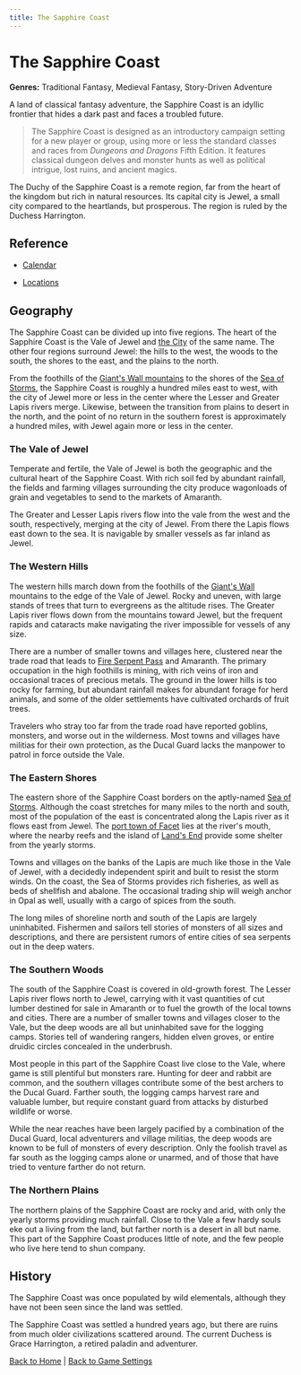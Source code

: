 ```yaml
---
title: The Sapphire Coast
---
```


# The Sapphire Coast

**Genres:** Traditional Fantasy, Medieval Fantasy, Story-Driven Adventure

A land of classical fantasy adventure, the Sapphire Coast is an idyllic frontier that hides a dark past and faces a troubled future.

> The Sapphire Coast is designed as an introductory campaign setting for a new player or group, using more or less the standard classes and races from *Dungeons and Dragons* Fifth Edition. It features classical dungeon delves and monster hunts as well as political intrigue, lost ruins, and ancient magics.

The Duchy of the Sapphire Coast is a remote region, far from the heart of the kingdom but rich in natural resources. Its capital city is Jewel, a small city compared to the heartlands, but prosperous. The region is ruled by the Duchess Harrington.

## Reference

- [Calendar]({{site.baseurl}}/settings/sapphire-coast/calendar)
<!-- - Characters -->
- [Locations]({{site.baseurl}}/settings/sapphire-coast/locations)

## Geography

The Sapphire Coast can be divided up into five regions. The heart of the Sapphire Coast is the Vale of Jewel and [the City]({{site.baseurl}}/settings/sapphire-coast/locations/city-of-jewel) of the same name. The other four regions surround Jewel: the hills to the west, the woods to the south, the shores to the east, and the plains to the north.

From the foothills of the [Giant's Wall mountains](#) to the shores of the [Sea of Storms](#), the Sapphire Coast is roughly a hundred miles east to west, with the city of Jewel more or less in the center where the Lesser and Greater Lapis rivers merge. Likewise, between the transition from plains to desert in the north, and the point of no return in the southern forest is approximately a hundred miles, with Jewel again more or less in the center.

### The Vale of Jewel

Temperate and fertile, the Vale of Jewel is both the geographic and the cultural heart of the Sapphire Coast. With rich soil fed by abundant rainfall, the fields and farming villages surrounding the city produce wagonloads of grain and vegetables to send to the markets of Amaranth.

The Greater and Lesser Lapis rivers flow into the vale from the west and the south, respectively, merging at the city of Jewel. From there the Lapis flows east down to the sea. It is navigable by smaller vessels as far inland as Jewel.

### The Western Hills

The western hills march down from the foothills of the [Giant's Wall](#) mountains to the edge of the Vale of Jewel. Rocky and uneven, with large stands of trees that turn to evergreens as the altitude rises. The Greater Lapis river flows down from the mountains toward Jewel, but the frequent rapids and cataracts make navigating the river impossible for vessels of any size.

There are a number of smaller towns and villages here, clustered near the trade road that leads to [Fire Serpent Pass](#) and Amaranth. The primary occupation in the high foothills is mining, with rich veins of iron and occasional traces of precious metals. The ground in the lower hills is too rocky for farming, but abundant rainfall makes for abundant forage for herd animals, and some of the older settlements have cultivated orchards of fruit trees.

Travelers who stray too far from the trade road have reported goblins, monsters, and worse out in the wilderness. Most towns and villages have militias for their own protection, as the Ducal Guard lacks the manpower to patrol in force outside the Vale.

### The Eastern Shores

The eastern shore of the Sapphire Coast borders on the aptly-named [Sea of Storms](#). Although the coast stretches for many miles to the north and south, most of the population of the east is concentrated along the Lapis river as it flows east from Jewel. The [port town of Facet](#) lies at the river's mouth, where the nearby reefs and the island of [Land's End](#) provide some shelter from the yearly storms.

Towns and villages on the banks of the Lapis are much like those in the Vale of Jewel, with a decidedly independent spirit and built to resist the storm winds. On the coast, the Sea of Storms provides rich fisheries, as well as beds of shellfish and abalone. The occasional trading ship will weigh anchor in Opal as well, usually with a cargo of spices from the south.

The long miles of shoreline north and south of the Lapis are largely uninhabited. Fishermen and sailors tell stories of monsters of all sizes and descriptions, and there are persistent rumors of entire cities of sea serpents out in the deep waters.

### The Southern Woods

The south of the Sapphire Coast is covered in old-growth forest. The Lesser Lapis river flows north to Jewel, carrying with it vast quantities of cut lumber destined for sale in Amaranth or to fuel the growth of the local towns and cities. There are a number of smaller towns and villages closer to the Vale, but the deep woods are all but uninhabited save for the logging camps. Stories tell of wandering rangers, hidden elven groves, or entire druidic circles concealed in the underbrush.

Most people in this part of the Sapphire Coast live close to the Vale, where game is still plentiful but monsters rare. Hunting for deer and rabbit are common, and the southern villages contribute some of the best archers to the Ducal Guard. Farther south, the logging camps harvest rare and valuable lumber, but require constant guard from attacks by disturbed wildlife or worse.

While the near reaches have been largely pacified by a combination of the Ducal Guard, local adventurers and village militias, the deep woods are known to be full of monsters of every description. Only the foolish travel as far south as the logging camps alone or unarmed, and of those that have tried to venture farther do not return.

### The Northern Plains

The northern plains of the Sapphire Coast are rocky and arid, with only the yearly storms providing much rainfall. Close to the Vale a few hardy souls eke out a living from the land, but farther north is a desert in all but name. This part of the Sapphire Coast produces little of note, and the few people who live here tend to shun company.

## History

The Sapphire Coast was once populated by wild elementals, although they have not been seen since the land was settled.

The Sapphire Coast was settled a hundred years ago, but there are ruins from much older civilizations scattered around. The current Duchess is Grace Harrington, a retired paladin and adventurer.

[Back to Home]({{site.baseurl}}/)
|
[Back to Game Settings]({{site.baseurl}}/settings)
